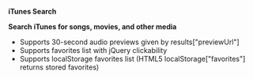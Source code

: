 **iTunes Search**

**Search iTunes for songs, movies, and other media**

- Supports 30-second audio previews given by results["previewUrl"]
- Supports favorites list with jQuery clickability
- Supports localStorage favorites list (HTML5 localStorage["favorites"] returns stored favorites)